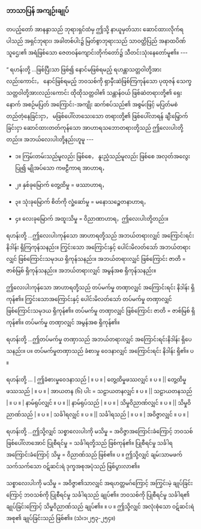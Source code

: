 ### ဘာသာပြန် အကျဉ်းချုပ်

တပည့်တော် အာနန္ဒာသည် ဘုရားရှင်ထံမှ ဤသို့ နာယူမှတ်သား ဆောင်ထားလိုက်ရပါသည် အရှင်ဘုရား၊ အခါတစ်ပါး၌ မြတ်စွာဘုရားသည် သာဝတ္ထိပြည် အနာထပိဏ်သူဌေး၏ အရံဖြစ်သော ဇေတဝန်ကျောင်းတိုက်တော်၌ သီတင်းသုံးနေတော်မူ၏။ ---

“ ရဟန်းတို့ ...ဖြစ်ပြီးသာ ဖြစ်၍ နောင်မဖြစ်ရမည့် ရဟန္တာသတ္တဝါတို့အားလည်းကောင်း， နောင်ဖြစ်ရမည့် ဘဝသစ်ကို ရှာမှီးဆဲဖြစ်ကြကုန်သော ပုထုဇန် သေက္ခသတ္တဝါတို့အားလည်းကောင်း ထိုထိုသတ္တဝါ၏ သန္တာန်ဝယ် ဖြစ်ဆဲတရားတို့၏ ရှေးနောက် အစဉ်မပြတ် အကြောင်း-အကျိုး ဆက်စပ်သည်၏ အစွမ်းဖြင့် မပြတ်မစဲ တည်တံ့နေခြင်းငှာ， မဖြစ်ပေါ်လာသေးသော တရားတို့၏ ဖြစ်ပေါ်လာရန် ချီးမြှောက်ခြင်းငှာ ဆောင်ထားတတ်ကုန်သော အာဟာရသဘောတရားတို့သည် ဤလေးပါးတို့တည်း။ အဘယ်လေးပါးတို့နည်းဟူမူ ---

- ၁။ ကြမ်းတမ်းသည်မူလည်း ဖြစ်စေ， နူးညံ့သည်မူလည်း ဖြစ်စေ အလုတ်အလွေးပြု၍ မျိုအပ်သော ကဗဠီကာရ အာဟာရ，

- ၂။ နှစ်ခုမြောက် တွေ့ထိမှု = ဖဿာဟာရ，

- ၃။ သုံးခုမြောက် စိတ်ကို လှုံ့ဆော်မှု = မနောသဉ္စေတနာဟာရ，

- ၄။ လေးခုမြောက် အထူးသိမှု = ဝိညာဏာဟာရ，ဤလေးပါးတို့တည်း။

ရဟန်းတို့ ...ဤလေးပါးကုန်သော အာဟာရတို့သည် အဘယ်တရားလျှင် အကြောင်းရင်း နိဒါန်း ရှိကြကုန်သနည်း။ 
ကြွင်းသော အကြောင်းနှင့် ပေါင်းမိလတ်သော် အဘယ်တရားလျှင် ဖြစ်ကြောင်းသမုဒယ ရှိကုန်သနည်း။ 
အဘယ်တရားလျှင် ဖြစ်ကြောင်း ဇာတိ = ဇာစ်မြစ် ရှိကုန်သနည်း။ 
အဘယ်တရားလျှင် အမွန်အစ ရှိကုန်သနည်း။

ဤလေးပါးကုန်သော အာဟာရတို့သည် တပ်မက်မှု တဏှာလျှင် အကြောင်းရင်း နိဒါန်း ရှိကုန်၏။
ကြွင်းသောအကြောင်းနှင့် ပေါင်းမိလတ်သော် တပ်မက်မှု တဏှာလျှင် ဖြစ်ကြောင်းသမုဒယ ရှိကုန်၏။ 
တပ်မက်မှု တဏှာလျှင် ဖြစ်ကြောင်း ဇာတိ = ဇာစ်မြစ် ရှိကုန်၏။ 
တပ်မက်မှု တဏှာလျှင် အမွန်အစ ရှိကုန်၏။

ရဟန်းတို့ ...ဤတပ်မက်မှု တဏှာသည် အဘယ်တရားလျှင် အကြောင်းရင်းနိဒါန်း ရှိပေသနည်း။ ပ။ 
တပ်မက်မှုတဏှာသည် ခံစားမှု ဝေဒနာလျှင် အကြောင်းရင်း နိဒါန်း ရှိ၏။ ပ ။ 

ရဟန်းတို့ ...
| ဤခံစားမှုဝေဒနာသည် | ။ ပ ။ | တွေ့ထိမှုဖဿလျှင် ။ ပ ။                 || တွေ့ထိမှုဖဿသည်      | ။ ပ ။ | အာယတန (၆) ပါး = သဠာယတနလျှင် ။ ပ ။ || သဠာယတနသည်     | ။ ပ ။ | နာမ်ရုပ်လျှင် ။ ပ ။                  || နာမ်ရုပ်သည်      | ။ ပ ။ | သိမှုဝိညာဏ်လျှင် ။ ပ ။                 || သိမှုဝိညာဏ်သည်     | ။ ပ ။ | သင်္ခါရလျှင် ။ ပ ။                  || သင်္ခါရသည်      | ။ ပ ။ | အဝိဇ္ဇာလျှင် ။ ပ ။                  |

ရဟန်းတို့ ...ဤသို့လျှင် သစ္စာလေးပါးကို မသိမှု = အဝိဇ္ဇာအကြောင်းခံကြောင့် ဘဝသစ် ဖြစ်ပေါ်လာအောင် ပြုစီရင်မှု = သင်္ခါရတို့သည် ဖြစ်ကုန်၏။ 
ပြုစီရင်မှု သင်္ခါရ အကြောင်းခံကြောင့် သိမှု = ဝိညာဏ်သည် ဖြစ်၏။ ပ ။ ဤသို့လျှင် ချမ်းသာမဖက် သက်သက်သော ဝဋ်ဆင်းရဲ ဒုက္ခအစုအပုံသည် ဖြစ်ပွားလာ၏။

သစ္စာလေးပါးကို မသိမှု = အဝိဇ္ဇာ၏သာလျှင် အရဟတ္တမဂ်ကြောင့် အကြွင်းမဲ့ ချုပ်ခြင်းကြောင့် ဘဝသစ်ကို ပြုစီရင်မှု သင်္ခါရသည် ချုပ်၏။ 
ဘဝသစ်ကို ပြုစီရင်မှု သင်္ခါရ၏ ချုပ်ခြင်းကြောင့် သိမှုဝိညာဏ်သည် ချုပ်၏။ ။ ပ ။ 
ဤသို့လျှင် အလုံးစုံသော ဝဋ်ဆင်းရဲအစု၏ ချုပ်ခြင်းသည် ဖြစ်၏။ (သံ၊၁၊၂၅၃-၂၅၄။)